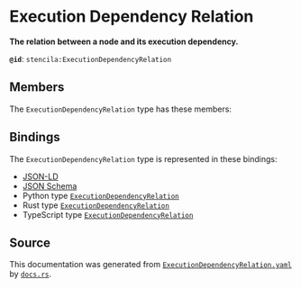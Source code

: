 # Execution Dependency Relation

**The relation between a node and its execution dependency.**

**`@id`**: `stencila:ExecutionDependencyRelation`

## Members

The `ExecutionDependencyRelation` type has these members:



## Bindings

The `ExecutionDependencyRelation` type is represented in these bindings:

- [JSON-LD](https://stencila.dev/ExecutionDependencyRelation.jsonld)
- [JSON Schema](https://stencila.dev/ExecutionDependencyRelation.schema.json)
- Python type [`ExecutionDependencyRelation`](https://github.com/stencila/stencila/blob/main/python/stencila/types/execution_dependency_relation.py)
- Rust type [`ExecutionDependencyRelation`](https://github.com/stencila/stencila/blob/main/rust/schema/src/types/execution_dependency_relation.rs)
- TypeScript type [`ExecutionDependencyRelation`](https://github.com/stencila/stencila/blob/main/typescript/src/types/ExecutionDependencyRelation.ts)

## Source

This documentation was generated from [`ExecutionDependencyRelation.yaml`](https://github.com/stencila/stencila/blob/main/schema/ExecutionDependencyRelation.yaml) by [`docs.rs`](https://github.com/stencila/stencila/blob/main/rust/schema-gen/src/docs.rs).